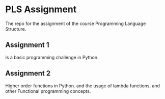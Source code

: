 # PLS Assignment

The repo for the assignment of the course Programming Language Structure.

## Assignment 1

Is a basic programming challenge in Python.

## Assignment 2

Higher order functions in Python. and the usage of lambda functions. and other Functional programming concepts.